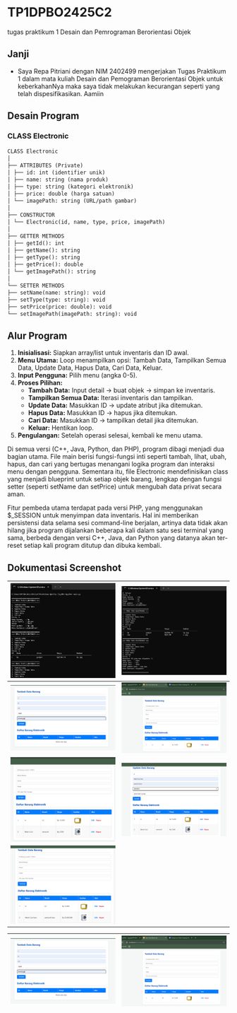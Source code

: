 # TP1DPBO2425C2
tugas praktikum 1 Desain dan Pemrograman Berorientasi Objek

## Janji
- Saya Repa Pitriani dengan NIM 2402499 mengerjakan Tugas Praktikum 1
dalam mata kuliah Desain dan Pemograman Berorientasi Objek untuk keberkahanNya maka saya tidak melakukan kecurangan seperti yang telah dispesifikasikan. Aamiin

## Desain Program


### CLASS Electronic
```
CLASS Electronic
│
├── ATTRIBUTES (Private)
│ ├── id: int (identifier unik)
│ ├── name: string (nama produk)
│ ├── type: string (kategori elektronik)
│ ├── price: double (harga satuan)
│ └── imagePath: string (URL/path gambar)
│
├── CONSTRUCTOR
│ └── Electronic(id, name, type, price, imagePath)
│
├── GETTER METHODS
│ ├── getId(): int
│ ├── getName(): string
│ ├── getType(): string
│ ├── getPrice(): double
│ └── getImagePath(): string
│
└── SETTER METHODS
├── setName(name: string): void
├── setType(type: string): void
├── setPrice(price: double): void
└── setImagePath(imagePath: string): void
```

## Alur Program
1. **Inisialisasi:** Siapkan array/list untuk inventaris dan ID awal.  
2. **Menu Utama:** Loop menampilkan opsi: Tambah Data, Tampilkan Semua Data, Update Data, Hapus Data, Cari Data, Keluar.  
3. **Input Pengguna:** Pilih menu (angka 0-5).  
4. **Proses Pilihan:**  
   - **Tambah Data:** Input detail → buat objek → simpan ke inventaris.  
   - **Tampilkan Semua Data:** Iterasi inventaris dan tampilkan.  
   - **Update Data:** Masukkan ID → update atribut jika ditemukan.  
   - **Hapus Data:** Masukkan ID → hapus jika ditemukan.  
   - **Cari Data:** Masukkan ID → tampilkan detail jika ditemukan.  
   - **Keluar:** Hentikan loop.  
5. **Pengulangan:** Setelah operasi selesai, kembali ke menu utama.

Di semua versi (C++, Java, Python, dan PHP), program dibagi menjadi dua bagian utama. File main berisi 
fungsi-fungsi inti seperti tambah, lihat, ubah, hapus, dan cari yang bertugas menangani logika program dan interaksi menu dengan pengguna. 
Sementara itu, file Electronic mendefinisikan class yang menjadi blueprint untuk setiap objek barang, lengkap dengan 
fungsi setter (seperti setName dan setPrice) untuk mengubah data privat secara aman.

Fitur pembeda utama terdapat pada versi PHP, yang menggunakan $_SESSION untuk menyimpan data inventaris.
Hal ini memberikan persistensi data selama sesi command-line berjalan, artinya data tidak akan hilang jika program
dijalankan beberapa kali dalam satu sesi terminal yang sama, berbeda dengan versi C++, Java, dan Python yang datanya 
akan ter-reset setiap kali program ditutup dan dibuka kembali.

## Dokumentasi Screenshot

| <img src="Dokumentasi/ss/Screenshot%202025-09-18%20215856.png" width="300"> | <img src="Dokumentasi/ss/Screenshot%202025-09-18%20215909.png" width="300"> |
|-----------------------------------------------------------------------------|-----------------------------------------------------------------------------|
| <img src="Dokumentasi/ss/Screenshot%202025-09-18%20220035.png" width="300"> | <img src="Dokumentasi/ss/Screenshot%202025-09-18%20220046.png" width="300"> |
| <img src="Dokumentasi/ss/Screenshot%202025-09-18%20220120.png" width="300"> | <img src="Dokumentasi/ss/Screenshot%202025-09-18%20220145.png" width="300"> |
| <img src="Dokumentasi/ss/Screenshot%202025-09-18%20220154.png" width="300"> |                                                                             |



| <img src="Dokumentasi/ss/Screenshot%202025-09-18%20220035.png" width="300"> | <img src="Dokumentasi/ss/Screenshot%202025-09-18%20220046.png" width="300"> |
|---------------------------------------------|---------------------------------------------|



